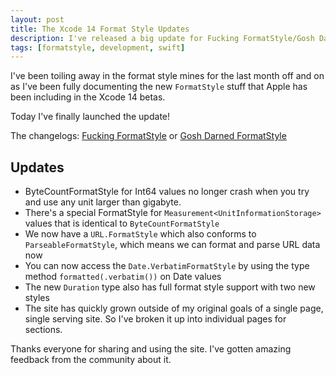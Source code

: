 ```yaml
---
layout: post
title: The Xcode 14 Format Style Updates
description: I've released a big update for Fucking FormatStyle/Gosh Darned FormatStyle.
tags: [formatstyle, development, swift]
---
```


I've been toiling away in the format style mines for the last month off and on as I've been fully documenting the new `FormatStyle` stuff that Apple has been including in the Xcode 14 betas.

Today I've finally launched the update!

The changelogs: [Fucking FormatStyle](https://fuckingformatstyle.com/changelog/) or [Gosh Darned FormatStyle](https://goshdarnformatstyle.com/changelog/)

## Updates

- ByteCountFormatStyle for Int64 values no longer crash when you try and use any unit larger than gigabyte.
- There's a special FormatStyle for `Measurement<UnitInformationStorage>` values that is identical to `ByteCountFormatStyle` 
- We now have a `URL.FormatStyle` which also conforms to `ParseableFormatStyle`, which means we can format and parse URL data now
- You can now access the `Date.VerbatimFormatStyle` by using the type method `formatted(.verbatim())` on Date values
- The new `Duration` type also has full format style support with two new styles
- The site has quickly grown outside of my original goals of a single page, single serving site. So I've broken it up into individual pages for sections.

Thanks everyone for sharing and using the site. I've gotten amazing feedback from the community about it.